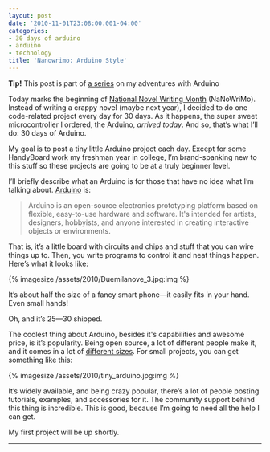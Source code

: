 ```yaml
---
layout: post
date: '2010-11-01T23:08:00.001-04:00'
categories:
- 30 days of arduino
- arduino
- technology
title: 'Nanowrimo: Arduino Style'
---
```


**Tip!** This post is part of [a series](/search/label/30-days-of-arduino/) on my adventures with Arduino

Today marks the beginning of [National Novel Writing Month](http://www.nanowrimo.org/) (NaNoWriMo). Instead of writing a crappy novel (maybe next year), I decided to do one code-related project every day for 30 days. As it happens, the super sweet microcontroller I ordered, the Arduino, *arrived today*. And so, that’s what I’ll do: 30 days of Arduino.

My goal is to post a tiny little Arduino project each day. Except for some HandyBoard work my freshman year in college, I’m brand-spanking new to this stuff so these projects are going to be at a truly beginner level. 

I’ll briefly describe what an Arduino is for those that have no idea what I’m talking about. [Arduino](http://arduino.cc/) is:

> Arduino is an open-source electronics prototyping platform based on flexible, easy-to-use hardware and software. It's intended for artists, designers, hobbyists, and anyone interested in creating interactive objects or environments.

That is, it’s a little board with circuits and chips and stuff that you can wire things up to. Then, you write programs to control it and neat things happen. Here’s what it looks like:  

{% imagesize /assets/2010/Duemilanove_3.jpg:img %}

It’s about half the size of a fancy smart phone—it easily fits in your hand. Even small hands!

Oh, and it’s $25—$30 shipped.

The coolest thing about Arduino, besides it's capabilities and awesome price, is it’s popularity. Being open source, a lot of different people make it, and it comes in a lot of [different sizes](http://www.sparkfun.com/commerce/tutorial_info.php?tutorials_id=148). For small projects, you can get something like this:

{% imagesize /assets/2010/tiny_arduino.jpg:img %}

It’s widely available, and being crazy popular, there’s a lot of people posting tutorials, examples, and accessories for it. The community support behind this thing is incredible. This is good, because I’m going to need all the help I can get.

My first project will be up shortly.

---


